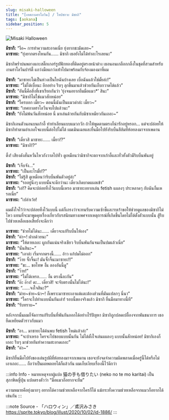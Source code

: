 ```yaml
---
slug: misaki-halloween
title: "[เทศกาลฮาโลวีน] / โทบิซาวะ มิซากิ"
tags: [aokana]
sidebar_position: 5
---
```


![Misaki Halloween](https://res.cloudinary.com/kagamiweb/image/upload/v1631463910/blog/aokana/misaki-halloween.jpg)

<!-- truncate -->

**มิซากิ:** “งือ~ การทำความสะอาดเนี่ย ยุ่งยากชะมัดเลย~”  
**มาซายะ:** “ยุ่งยากตรงไหนกัน…… มิซากิ เธอยังไม่ได้ทำอะไรเลยนะ”

มิซากิพร่ำบ่นพลางแกะสติ๊กเกอร์รูปฟักทองที่ติดอยู่ตรงหน้าต่าง
เธอนอนเกลือกกลิ้งในชุดที่สวมสำหรับงานฮาโลวีนปาร์ตี้ แกว่งมือแกว่งเท้าไปมาพร้อมกับจ้องมองมาที่ผม

**มิซากิ:** “มาซายะไม่เป็นห่วงเป็นใยฉันบ้างเลย เบื่อฉันแล้วใช่มั้ยล่ะ!”  
**มาซายะ:** “ไม่ได้เบื่อนะ อีกอย่าง รีบๆ ลุกขึ้นมาแล้วช่วยกันเก็บกวาดได้แล้ว”  
**มิซากิ:** “อันนี้คือสิ่งที่เขาเรียกกันว่า ‘ยุ่งจนอยากยืมมือแมว*’ สินะ”  
**มาซายะ:** “มิซากิไม่ใช่แมวสักหน่อย”  
**มิซากิ:** “ใครบอก เมี้ยว~ ตอนนี้ฉันเป็นแมวดำล่ะ เมี้ยว~”  
**มาซายะ:** “เทศกาลฮาโลวีนจบไปแล้วนะ”  
**มิซากิ:** “ยังไม่พ้นวันสักหน่อย นี่ มาเล่นด้วยกันกับมิซาเหมียวกันเถอะ~”

มิซากิเอนตัวนอนบนเก้าอี้ ทำท่าเลียนแบบแมวกวัก ถ้าให้พูดตามตรงก็น่ารักอยู่หรอก… แต่จะปล่อยให้มิซากิทำตามอำเภอใจแบบนี้ต่อไปไม่ได้ ผมเมินเฉยและยื่นมือไปยังริบบิ้นสีส้มที่ห้อยลงมาจากเพดาน

**มิซากิ:** “เดี๋ยวสิ มาซายะ…… เมี้ยว!?”  
**มาซายะ:** “มิซากิ!?”

ตึ้ง! เสียงดังสั่นหวั่นไหวกังวาลไปทั่ว
ดูเหมือนว่ามิซากิจะตกจากเก้าอี้และทั่วทั้งตัวมีริบบิ้นพันอยู่

**มิซากิ:** “เจ็บจัง…”  
**มาซายะ:** “เป็นอะไรมั้ย!?”  
**มิซากิ:** “ไม่รู้สิ ดูเหมือนว่าริบบิ้นพันตัวอยู่ล่ะ”  
**มาซายะ:** “รออยู่นิ่งๆ แบบนั้นจะดีกว่านะ เดี๋ยวเกิดบาดแผลเข้า”  
**มิซากิ:** “เอ๋!? คิดจะปล่อยทิ้งไว้แบบนี้เหรอ มาซายะอยากเล่น fetish แผลงๆ ประหลาดๆ กับฉันงั้นเหรอเนี่ย”  
**มาซายะ:** “เปล่าเว้ย!

ผมตั้งใจไว้ว่าจะปล่อยทิ้งไว้แบบนี้ แต่ก็เกรงว่าจะทนรับความเซ้าซี้และรบเร้าขอให้ช่วยดูแลของมิซากิไม่ไหว
แทนที่จะมาพูดคุยเรื่องเกี่ยวกับรสนิยมทางเพศจากเหตุการณ์ที่เกิดขึ้นโดยไม่ได้ตั้งตัวแบบนั้น สู้รีบไปช่วยเหลือเธอเสียยังจะดีกว่า

**มาซายะ:** “ช่วยไม่ได้นะ…… เดี๋ยวจะแก้ริบบิ้นให้เอง”  
**มิซากิ:** “ค่า~! ฝากด้วยนะ”  
**มาซายะ:** “ให้ตายเถอะ ผูกกันแน่นจริงเชียว ริบบิ้นพันกันจนเป็นปมแล้วเนี่ย”  
**มิซากิ:** “นั่นสินะ~”  
**มาซายะ:** “เอาล่ะ เริ่มจากตรงนี้…… อ้าว แก้ปมไม่ออก”  
**มิซากิ:** “ว๊าย จั๊กจี้นะ! มันจั๊กจี้นะมาซายะ!!”  
**มาซายะ:** “ขะ… ขอโทษ งั้น ลองอันนี้ดู”  
**มิซากิ:** “ว๊าย!”  
**มาซายะ:** “ไม่ได้เหรอ…… งั้น ตรงนี้ละกัน”  
**มิซากิ:** “อ๊ะ อ๊าง! ดะ… เดี๋ยวสิ! จะจับตรงนั้นไม่ได้นะ!”  
**มาซายะ:** “……จงใจสินะ?”  
**มิซากิ:** “ม่าย~ช่าย~น้า~! ก็เพราะมาซายะเอาแต่แตะต้องส่วนที่มันแปลกๆ นี่นา”  
**มาซายะ:** “ใครจะไปทำแบบนั้นกันเล่า! รอบนี้ของจริงแล้ว มิซากิ ยื่นมือมาทางนี้ที”  
**มิซากิ:** “รับทราบ~”

หลังจากนั้นผมก็จัดการแก้ริบบิ้นที่พันกันออกได้อย่างไร้ปัญหา
มิซากิถูกปลดเปลื้องจากพันธนาการ เธอยืดเหยียดตัวราวกับแมว

**มิซากิ:** “อา… มาซายะได้ค้นพบ fetish ใหม่แล้วล่ะ”  
**มาซายะ:** “จะบ้าเหรอ ใครจะไปชอบแบบนั้นกัน ไม่ได้ตั้งใจเล่นแผลงๆ แบบนั้นสักหน่อย! มิซากิเองก็เถอะ รีบๆ มาช่วยกันทำความสะอาดเถอะ”  
**มิซากิ:** “ค่า~”

มิซากิยื่นมือไปยังของเล่นรูปผีที่ห้อยลงมาจากเพดาน เธอจะยังจดจำความผิดพลาดเมื่อครู่นี้ได้หรือไม่
เอาเถอะ…… ถือว่าเป็นผลพลอยได้ก็แล้วกัน ผมเก็บเงียบเรื่องนี้ไว้ดีกว่า

:::info Info - หมายเหตุจากผู้แปล
猫の手も借りたい (neko no te mo karitai) เป็นสุภาษิตญี่ปุ่น แปลตรงตัวว่า “มือแมวก็อยากจะยืม”

ความหมายคือยุ่งมากๆ อยากได้ความช่วยเหลือจากใครก็ได้ แม้กระทั่งความช่วยเหลือจากแมวก็อยากได้เช่นกัน
:::

:::note Source - 「ハロウィン」／鳶沢みさき
https://sprite.tokyo/blog/illust/2020/10/02/id-1886/
:::